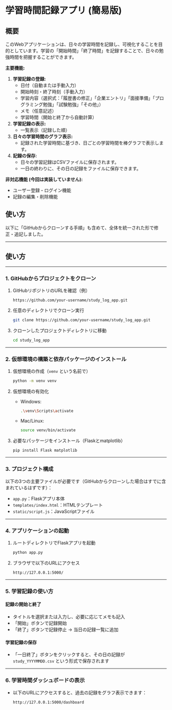 # 学習時間記録アプリ (簡易版)

## 概要

このWebアプリケーションは、日々の学習時間を記録し、可視化することを目的としています。学習の「開始時間」「終了時間」を記録することで、日々の勉強時間を把握することができます。

**主要機能:**

1.  **学習記録の登録:**
    * 日付（自動または手動入力）
    * 開始時刻・終了時刻（手動入力）
    * 学習内容（選択式：「履歴書の修正」「企業エントリ」「面接準備」「プログラミング勉強」「試験勉強」「その他」）
    * メモ（任意記述）
    * 学習時間（開始と終了から自動計算）
2.  **学習記録の表示:**
    * 一覧表示（記録した順）
3.  **日々の学習時間のグラフ表示:**
    * 記録された学習時間に基づき、日ごとの学習時間を棒グラフで表示します。
4.  **記録の保存:**
    * 日々の学習記録はCSVファイルに保存されます。
    * 一日の終わりに、その日の記録をファイルに保存できます。

**非対応機能 (今回は実装していません):**

* ユーザー登録・ログイン機能
* 記録の編集・削除機能

## 使い方

以下に「GitHubからクローンする手順」も含めて、全体を統一された形で修正・追記しました。

---

## 使い方

---

### 1. GitHubからプロジェクトをクローン

1. GitHubリポジトリのURLを確認（例）

   ```
   https://github.com/your-username/study_log_app.git
   ```

2. 任意のディレクトリでクローン実行

   ```bash
   git clone https://github.com/your-username/study_log_app.git
   ```

3. クローンしたプロジェクトディレクトリに移動

   ```bash
   cd study_log_app
   ```

---

### 2. 仮想環境の構築と依存パッケージのインストール

1. 仮想環境の作成（`venv` という名前で）

   ```bash
   python -m venv venv
   ```

2. 仮想環境の有効化

   * Windows:

     ```bash
     .\venv\Scripts\activate
     ```
   * Mac/Linux:

     ```bash
     source venv/bin/activate
     ```

3. 必要なパッケージをインストール（Flaskとmatplotlib）

   ```bash
   pip install Flask matplotlib
   ```

---

### 3. プロジェクト構成

以下の3つの主要ファイルが必要です（GitHubからクローンした場合はすでに含まれているはずです）：

* `app.py`：Flaskアプリ本体
* `templates/index.html`：HTMLテンプレート
* `static/script.js`：JavaScriptファイル

---

### 4. アプリケーションの起動

1. ルートディレクトリでFlaskアプリを起動

   ```bash
   python app.py
   ```

2. ブラウザで以下のURLにアクセス

   ```
   http://127.0.0.1:5000/
   ```

---

### 5. 学習記録の使い方

#### 記録の開始と終了

* タイトルを選択または入力し、必要に応じてメモも記入
* 「開始」ボタンで記録開始
* 「終了」ボタンで記録停止 → 当日の記録一覧に追加

#### 学習記録の保存

* 「一日終了」ボタンをクリックすると、その日の記録が `study_YYYYMMDD.csv` という形式で保存されます

---

### 6. 学習時間ダッシュボードの表示

* 以下のURLにアクセスすると、過去の記録をグラフ表示できます：

  ```
  http://127.0.0.1:5000/dashboard
  ```
